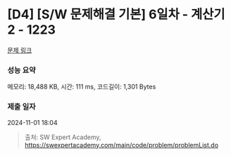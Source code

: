 # [D4] [S/W 문제해결 기본] 6일차 - 계산기2 - 1223 

[문제 링크](https://swexpertacademy.com/main/code/problem/problemDetail.do?contestProbId=AV14nnAaAFACFAYD) 

### 성능 요약

메모리: 18,488 KB, 시간: 111 ms, 코드길이: 1,301 Bytes

### 제출 일자

2024-11-01 18:04



> 출처: SW Expert Academy, https://swexpertacademy.com/main/code/problem/problemList.do
